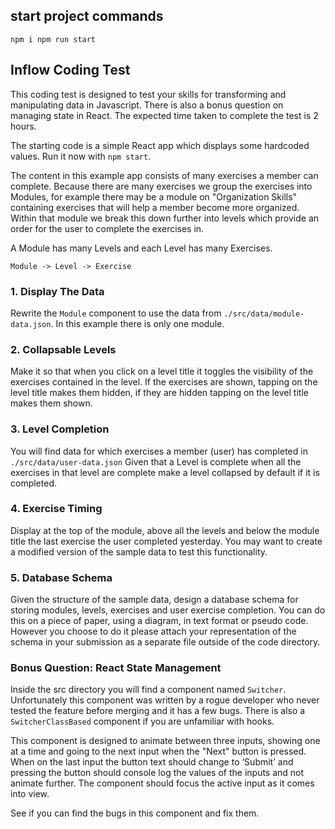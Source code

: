 ## start project commands
`
 npm i
 npm run start
`



## Inflow Coding Test

This coding test is designed to test your skills for transforming and manipulating data in Javascript. There is also a bonus question on managing state in React. The expected time taken to complete the test is 2 hours.

The starting code is a simple React app which displays some hardcoded values. Run it now with `npm start`.

The content in this example app consists of many exercises a member can complete. Because there are many exercises we group the exercises into Modules, for example there may be a module on "Organization Skills" containing exercises that will help a member become more organized. Within that module we break this down further into levels which provide an order for the user to complete the exercises in.

A Module has many Levels and each Level has many Exercises.

`Module -> Level -> Exercise`

### 1. Display The Data

Rewrite the `Module` component to use the data from `./src/data/module-data.json`. In this example there is only one module.

### 2. Collapsable Levels

Make it so that when you click on a level title it toggles the visibility of the exercises contained in the level. If the exercises are shown, tapping on the level title makes them hidden, if they are hidden tapping on the level title makes them shown.

### 3. Level Completion

You will find data for which exercises a member (user) has completed in `./src/data/user-data.json` Given that a Level is complete when all the exercises in that level are complete make a level collapsed by default if it is completed.

### 4. Exercise Timing

Display at the top of the module, above all the levels and below the module title the last exercise the user completed yesterday. You may want to create a modified version of the sample data to test this functionality.

### 5. Database Schema

Given the structure of the sample data, design a database schema for storing modules, levels, exercises and user exercise completion. You can do this on a piece of paper, using a diagram, in text format or pseudo code. However you choose to do it please attach your representation of the schema in your submission as a separate file outside of the code directory.

### Bonus Question: React State Management

Inside the src directory you will find a component named `Switcher`. Unfortunately this component was written by a rogue developer who never tested the feature before merging and it has a few bugs. There is also a `SwitcherClassBased` component if you are unfamiliar with hooks.

This component is designed to animate between three inputs, showing one at a time and going to the next input when the "Next" button is pressed. When on the last input the button text should change to ‘Submit’ and pressing the button should console log the values of the inputs and not animate further. The component should focus the active input as it comes into view.

See if you can find the bugs in this component and fix them.

